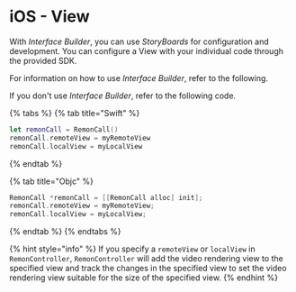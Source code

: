 # iOS - View

With _Interface Builder_, you can use _StoryBoards_ for configuration and development. You can configure a View with your individual code through the provided SDK.

For information on how to use _Interface Builder_, refer to the following.

If you don't use _Interface Builder_, refer to the following code.

{% tabs %}
{% tab title="Swift" %}
```swift
let remonCall = RemonCall()
remonCall.remoteView = myRemoteView
remonCall.localView = myLocalView
```
{% endtab %}

{% tab title="Objc" %}
```objectivec
RemonCall *remonCall = [[RemonCall alloc] init];
remonCall.remoteView = myRemoteView;
remonCall.localView = myLocalView;
```
{% endtab %}
{% endtabs %}

{% hint style="info" %}
If you specify a `remoteView` or `localView` in `RemonController`, `RemonController` will add the video rendering view to the specified view and track the changes in the specified view to set the video rendering view suitable for the size of the specified view.
{% endhint %}


